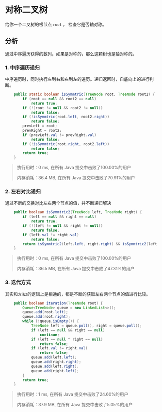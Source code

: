 # 对称二叉树

给你一个二叉树的根节点 `root` ， 检查它是否轴对称。

## 分析

通过中序遍历获得的数列，如果是对称的，那么这颗树也是轴对称的。

### 1. 中序遍历递归

中序遍历时，同时执行左到右和右到左的遍历。递归返回时，自底向上的进行判断。

```java
    public static boolean isSymmtric(TreeNode root, TreeNode root2) {
        if (root == null && root2 == null)
            return true;
        if (!(root != null && root2 != null))
            return false;
        if (!isSymmtric(root.left, root2.right))
            return false;
        prevLeft = root;
        prevRight = root2;
        if (prevLeft.val != prevRight.val)
            return false;
        if (!isSymmtric(root.right, root2.left))
            return false;
        return true;
    }
```

> 执行用时：0 ms, 在所有 Java 提交中击败了100.00%的用户
>
> 内存消耗：36.4 MB, 在所有 Java 提交中击败了70.91%的用户

### 2. 左右对比递归

通过不断的交换对比左右两个节点的值，并不断递归解决

```java
    public boolean isSymmtric2(TreeNode left, TreeNode right) {
        if (left == null && right == null)
            return true;
        if (!(left != null && right != null))
            return false;
        if (left.val != right.val)
            return false;
        return isSymmtric2(left.left, right.right) && isSymmtric2(left.right, right.left);
    }
```

> 执行用时：0 ms, 在所有 Java 提交中击败了100.00%的用户
>
> 内存消耗：36.5 MB, 在所有 Java 提交中击败了47.31%的用户

### 3. 迭代方式

其实和`方法2`的逻辑上是相通的，都是不断的获取左右两个节点的值进行比较。

```java
    public boolean iteration(TreeNode root) {
        Queue<TreeNode> queue = new LinkedList<>();
        queue.add(root.left);
        queue.add(root.right);
        while (!queue.isEmpty()) {
            TreeNode left = queue.poll(), right = queue.poll();
            if (left == null && right == null)
                continue;
            if (left == null ^ right == null)
                return false;
            if (left.val != right.val)
                return false;
            queue.add(left.left);
            queue.add(right.right);
            queue.add(left.right);
            queue.add(right.left);
        }
        return true;
    }
```

> 执行用时：1 ms, 在所有 Java 提交中击败了24.60%的用户
>
> 内存消耗：37.9 MB, 在所有 Java 提交中击败了5.05%的用户
